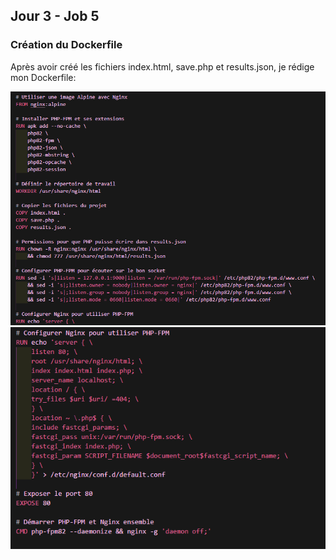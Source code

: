 ## Jour 3 - Job 5

### Création du Dockerfile

Après avoir créé les fichiers index.html, save.php et results.json, je rédige mon Dockerfile:

![Dockerfile](./images/tictactoe1.PNG)
![Dockerfile](./images/tictactoe2.PNG)



